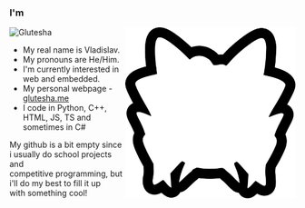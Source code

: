

### I'm
<img src="Vector.png" alt="Glutesha" width="300" align="right"/>
<img src="https://glutesha.me/assets/logo-BYbftR7g.png" alt="Glutesha" width="450"/>

- My real name is Vladislav.
- My pronouns are He/Him.
- I'm currently interested in web and embedded.
- My personal webpage - [glutesha.me](https://glutesha.me)
- I code in Python, C++, HTML, JS, TS and sometimes in C#

My github is a bit empty since i usually do school projects and   
competitive programming, but i'll do my best to fill it up   
with something cool!
